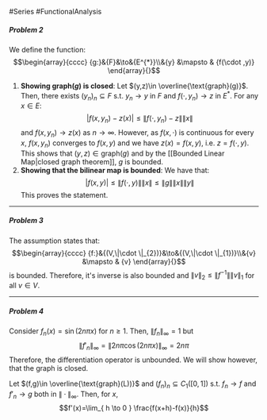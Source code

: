 #Series #FunctionalAnalysis 

##### Problem 2
We define the function: $$\begin{array}{cccc} {g:}&{F}&\to&{E^{*}}\\&{y} &\mapsto & {f(\cdot ,y)} \end{array}{}$$
1. **Showing $\text{graph}(g)$ is closed**:
	Let $(y,z)\in \overline{\text{graph}(g)}$. Then, there exists $(y_{n})_{n}\subseteq F$ s.t. $y_{n}\to y$ in $F$ and $f(\cdot,y_{n})\to z$ in $E^{*}$. For any $x\in E$: $$\left| f(x,y_{n})-z(x) \right|\leq \left\| f(\cdot ,y_{n})-z \right\|\|x\| $$and $f(x,y_{n})\to z(x)$ as $n\to \infty$. However, as $f(x,\cdot)$ is continuous for every $x$, $f(x,y_{n})$ converges to $f(x,y)$ and we have $z(x)=f(x,y)$, i.e. $z=f(\cdot,y)$. This shows that $(y,z)\in \text{graph}(g)$ and by the [[Bounded Linear Map|closed graph theorem]], $g$ is bounded.
2. **Showing that the bilinear map is bounded**:
	We have that: $$\left| f(x,y) \right| \leq \left\| f(\cdot ,y) \right\|\|x\|\leq \left\| g \right\| \|x\|\|y\|$$
This proves the statement.
---
##### Problem 3
The assumption states that: $$\begin{array}{cccc} {f:}&{(V,\|\cdot \|_{2})}&\to&{(V,\|\cdot \|_{1})}\\&{v} &\mapsto & {v} \end{array}{}$$is bounded. Therefore, it's inverse is also bounded and $\|v\|_{2}\leq\|f^{-1}\|\|v\|_{1}$ for all $v\in V$.

---
##### Problem 4
Consider $f_{n}(x)=\sin(2n\pi  x)$ for $n\geq 1$. Then, $\left\| f_{n} \right\|_{\infty}=1$ but $$\left\| f'_{n} \right\|_{\infty}=\left\| 2n\pi \cos(2n\pi x) \right\|_{\infty}=2n\pi  $$Therefore, the differentiation operator is unbounded. We will show however, that the graph is closed. 

Let $(f,g)\in \overline{\text{graph}(L))}$ and $(f_{n})_{n}\subseteq C_{1}([0,1])$ s.t. $f_{n}\to f$ and $f'_{n}\to g$ both in $\|\cdot\|_{\infty}$. Then, for $x$, $$f'(x)=\lim_{ h \to 0 } \frac{f(x+h)-f(x)}{h}$$
